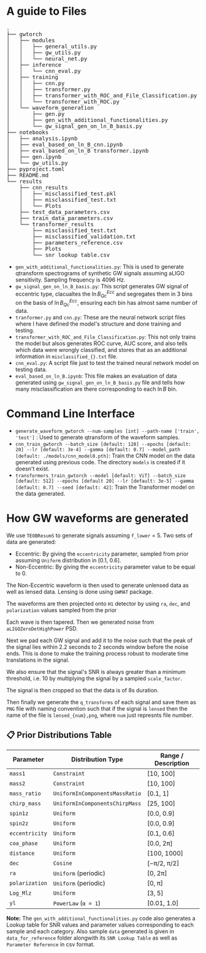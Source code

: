 # A guide to Files

<pre>
.
├── gwtorch
│   ├── modules
│   │   ├── general_utils.py
│   │   ├── gw_utils.py
│   │   └── neural_net.py
│   ├── inference
│   │   └── cnn_eval.py
│   ├── training
│   │   ├── cnn.py
│   │   ├── transformer.py
│   │   ├── transformer_with_ROC_and_File_Classification.py
│   │   └── transformer_with_ROC.py
│   └── waveform_generation
│       ├── gen.py
│       ├── gen_with_additional_functionalities.py
│       └── gw_signal_gen_on_ln_B_basis.py
├── notebooks
│   ├── analysis.ipynb
│   ├── eval_based_on_ln_B_cnn.ipynb
│   ├── eval_based_on_ln_B transformer.ipynb
│   ├── gen.ipynb
│   └── gw_utils.py
├── pyproject.toml
├── README.md
└── results
    ├── cnn_results
    │   ├── misclassified_test.pkl
    │   ├── misclassified_test.txt
    │   └── Plots
    ├── test_data_parameters.csv
    ├── train_data_parameters.csv
    └── transformer_results
        ├── misclassified_test.txt
        ├── misclassified_validation.txt
        ├── parameters_reference.csv
        ├── Plots
        └── snr_lookup_table.csv
</pre>

- `gen_with_additional_functionalities.py`: This is used to generate qtransform spectrograms of synthetic GW signals assuming aLIGO sensitivity. Sampling frequency is 4096 Hz.
- `gw_signal_gen_on_ln_B_basis.py`: This script generates GW signal of eccentric type, clacualtes the $\ln B^{Ecc}_{Qc}$ and segregates them in 3 bins on the basis of $\ln B^{Ecc}_{Qc}$, ensuring each bin has almost same number of data.
- `tranformer.py` and `cnn.py`: These are the neural network script files where I have defined the model's structure and done training and testing.
- `transformer_with_ROC_and_File_Classification.py`: This not only trains the model but alsos generates ROC curve, AUC score, and also tells which data were wrongly classified, and stores that as an additional information in `misclassified_{}.txt` file.
- `cnn_eval.py`: A script file just to test the trained neural network model on testing data.
- `eval_based_on_ln_B.ipynb`: This file makes an evaluation of data generated using `gw_signal_gen_on_ln_B_basis.py` file and tells how many misclassification are there corresponding to each $\ln B$ bin.

# Command Line Interface

- `generate_waveform_gwtorch --num-samples [int] --path-name ['train', 'test']` : Used to generate qtransform of the waveform samples.
- `cnn_train_gwtorch --batch_size [default: 128] --epochs [default: 20] --lr [default: 3e-4] --gamma [default: 0.7] --model_path [default: ./models/cnn_model0.pth]`: Train the CNN model on the data generated using previous code. The directory `models` is created if it doesn't exist.
- `transformers_train_gwtorch --model [default: ViT] --batch_size [default: 512] --epochs [default 20] --lr [default: 3e-5] --gamma [default: 0.7] --seed [default: 42]`:  Train the Transformer model on the data generated.

# How GW waveforms are generated

We use `TEOBResumS` to generate signals assuming `f_lower` = 5. Two sets of data are generated: 
- Eccentric: By giving the `eccentricity` parameter, sampled from prior assuming `Uniform` distribution in [0.1, 0.6].
- Non-Eccentric: By giving the `eccentricity` parameter value to be equal to 0.

The Non-Eccentric waveform is then used to generate unlensed data as well as lensed data. Lensing is done using `GWMAT` package.

The waveforms are then projected onto `H1` detector by using `ra`, `dec`, and `polarization` values sampled from the prior

Each wave is then tapered. Then we generated noise from `aLIGOZeroDetHighPower` PSD.

Next we pad each GW signal and add it to the noise such that the peak of the signal lies within 2.2 seconds to 2 seconds window before the noise ends. This is done to make the training process robust to moderate time
translations in the signal.

We also ensure that the signal's SNR is always greater than a minimum threshold, i.e. 10 by multiplying the signal by a sampled `scale_factor`.

The signal is then cropped so that the data is of 8s duration.

Then finally we generate the `q_transforms` of each signal and save them as `PNG` file with naming convention such that if the signal is `lensed` then the name of the file is `lensed_{num},png`, where `num` just represnts file number.

## 📋 Prior Distributions Table

| **Parameter**   | **Distribution Type**              | **Range / Description**       |
|------------------|------------------------------------|-------------------------------|
| `mass1`         | `Constraint`                       | [10, 100]                     |
| `mass2`         | `Constraint`                       | [10, 100]                     |
| `mass_ratio`    | `UniformInComponentsMassRatio`     | [0.1, 1]                     |
| `chirp_mass`    | `UniformInComponentsChirpMass`     | [25, 100]                     |
| `spin1z`        | `Uniform`                          | [0.0, 0.9]                    |
| `spin2z`        | `Uniform`                          | [0.0, 0.9]                    |
| `eccentricity`  | `Uniform`                          | [0.1, 0.6]                    |
| `coa_phase`     | `Uniform`                          | [0.0, 2π]                     |
| `distance`      | `Uniform`                          | [100, 1000]                   |
| `dec`           | `Cosine`                           | [−π/2, π/2]                   |
| `ra`            | `Uniform` (periodic)               | [0, 2π]                       |
| `polarization`  | `Uniform` (periodic)               | [0, π]                        |
| `Log_Mlz`       | `Uniform`                          | [3, 5]                        |
| `yl`            | `PowerLaw` (`α = 1`)               | [0.01, 1.0]                   |


**Note:** The `gen_with_additional_functionalities.py` code also generates a Lookup table for SNR values and parameter values corresponding to each sample and each category. Also sample `data` generated is given in `data_for_reference` folder alongwith its `SNR Lookup Table` as well as `Parameter Reference` in csv format.